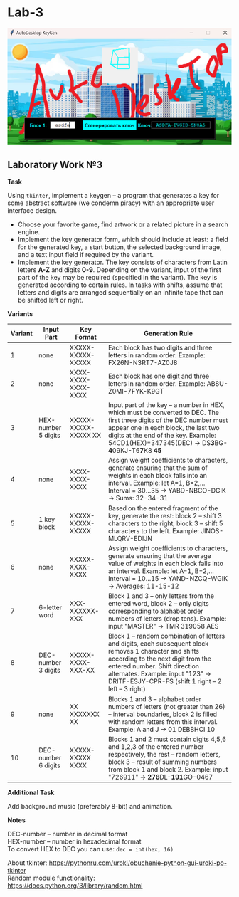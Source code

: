 # Lab-3

![screenshot](screen.png)

## Laboratory Work №3

**Task**

Using ```tkinter```, implement a keygen – a program that generates a key for some abstract software (we condemn piracy) with an appropriate user interface design.

* Choose your favorite game, find artwork or a related picture in a search engine.
* Implement the key generator form, which should include at least: a field for the generated key, a start button, the selected background image, and a text input field if required by the variant.
* Implement the key generator. The key consists of characters from Latin letters **A-Z** and digits **0-9**. Depending on the variant, input of the first part of the key may be required (specified in the variant). The key is generated according to certain rules. In tasks with shifts, assume that letters and digits are arranged sequentially on an infinite tape that can be shifted left or right.

**Variants**

| Variant | Input Part | Key Format | Generation Rule |
| ------- | ----------- | ---------- | --------------- |
| 1 | none | XXXXX-XXXXX-XXXXX | Each block has two digits and three letters in random order. Example: FX26N-N3RT7-AZ0J8 |
| 2 | none | XXXX-XXXX-XXXX-XXXX | Each block has one digit and three letters in random order. Example: AB8U-Z0MI-7FYK-K9GT |
| 3 | HEX-number 5 digits | XXXXX-XXXXX-XXXXX XX | Input part of the key – a number in HEX, which must be converted to DEC. The first three digits of the DEC number must appear one in each block, the last two digits at the end of the key. Example: 54CD1(HEX)=347345(DEC) -> DS**3**BG-**4**09KJ-T6**7**K8 **45** |
| 4 | none | XXXX-XXXX-XXXX | Assign weight coefficients to characters, generate ensuring that the sum of weights in each block falls into an interval. Example: let A=1, B=2,… Interval = 30…35 -> YABD-NBCO-DGIK -> Sums: 32-34-31 |
| 5 | 1 key block | XXXXX-XXXXX-XXXXX | Based on the entered fragment of the key, generate the rest: block 2 – shift 3 characters to the right, block 3 – shift 5 characters to the left. Example: JINOS-MLQRV-EDIJN |
| 6 | none | XXXXX-XXXX-XXXX | Assign weight coefficients to characters, generate ensuring that the average value of weights in each block falls into an interval. Example: let A=1, B=2,… Interval = 10…15 -> YAND-NZCQ-WGIK -> Averages: 11-15-12 |
| 7 | 6-letter word | XXX-XXXXXX-XXX | Block 1 and 3 – only letters from the entered word, block 2 – only digits corresponding to alphabet order numbers of letters (drop tens). Example: input "MASTER" -> TMR 319058 AES |
| 8 | DEC-number 3 digits | XXXXX-XXXX-XXX-XX | Block 1 – random combination of letters and digits, each subsequent block removes 1 character and shifts according to the next digit from the entered number. Shift direction alternates. Example: input "123" -> DRITF-ESJY-CPR-FS (shift 1 right – 2 left – 3 right) |
| 9 | none | XX XXXXXXX XX | Blocks 1 and 3 – alphabet order numbers of letters (not greater than 26) – interval boundaries, block 2 is filled with random letters from this interval. Example: A and J -> 01 DEBBHCI 10 |
| 10 | DEC-number 6 digits | XXXXX-XXXXX XXXX | Blocks 1 and 2 must contain digits 4,5,6 and 1,2,3 of the entered number respectively, the rest – random letters, block 3 – result of summing numbers from block 1 and block 2. Example: input "726911" -> **276**DL-**191**GO-0467 |

**Additional Task**

Add background music (preferably 8-bit) and animation.

**Notes**

DEC-number – number in decimal format  
HEX-number – number in hexadecimal format  
To convert HEX to DEC you can use: ```dec = int(hex, 16)```

About tkinter: https://pythonru.com/uroki/obuchenie-python-gui-uroki-po-tkinter  
Random module functionality: https://docs.python.org/3/library/random.html  